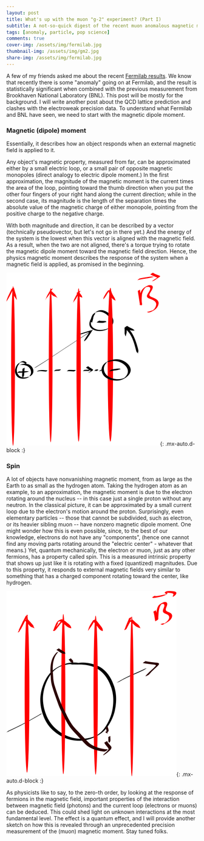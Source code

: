 ```yaml
---
layout: post
title: What's up with the muon "g-2" experiment? (Part I)
subtitle: A not-so-quick digest of the recent muon anomalous magnetic moment measurement
tags: [anomaly, particle, pop science]
comments: true
cover-img: /assets/img/fermilab.jpg
thumbnail-img: /assets/img/gm2.jpg
share-img: /assets/img/fermilab.jpg
---
```


A few of my friends asked me about the recent [Fermilab results](https://news.fnal.gov/2021/04/first-results-from-fermilabs-muon-g-2-experiment-strengthen-evidence-of-new-physics/). We know that recently there is some "anomaly" going on at Fermilab, and the result is statistically significant when combined with the previous measurement from Brookhaven National Laboratory (BNL). This post will be mostly for the background. I will write another post about the QCD lattice prediction and clashes with the electroweak precision data. To understand what Fermilab and BNL have seen, we need to start with the magnetic dipole moment. 

### Magnetic (dipole) moment

Essentially, it describes how an object responds when an external magnetic field is applied to it. 

Any object's magnetic property, measured from far, can be approximated either by a small electric loop, or a small pair of opposite magnetic monopoles (direct analogy to electric dipole moment.) In the first approximation, the magnitude of the magnetic moment is the current times the area of the loop, pointing toward the thumb direction when you put the other four fingers of your right hand along the current direction; while in the second case, its magnitude is the length of the separation times the absolute value of the magnetic charge of either monopole, pointing from the positive charge to the negative charge. 

With both magnitude and direction, it can be described by a vector (technically pseudovector, but let's not go in there yet.) And the energy of the system is the lowest when this vector is aligned with the magnetic field. As a result, when the two are not aligned, there's a torque trying to rotate the magnetic dipole moment toward the magnetic field direction. Hence, the physics magnetic moment describes  the response of the system when a magnetic field is applied, as promised in the beginning. 

![fig](../assets/img/inkscape/magnetic_dipole.png){: .mx-auto.d-block :}

### Spin

A lot of objects have nonvanishing magnetic moment, from as large as the Earth to as small as the hydrogen atom. Taking the hydrogen atom as an example, to an approximation, the magnetic moment is due to the electron rotating around the nucleus -- in this case just a single proton without any neutron. In the classical picture, it can be approximated by a small current loop due to the electron's motion around the proton. Surprisingly, even elementary particles -- those that cannot be subdivided, such as electron, or its heavier sibling muon -- have nonzero magnetic dipole moment. One might wonder how this is even possible, since, to the best of our knowledge, electrons do not have any "components", (hence one cannot find any moving parts rotating around the "electric center" - whatever that means.) Yet, quantum mechanically, the electron or muon, just as any other fermions, has a property called spin. This is a measured intrinsic property that shows up just like it is rotating with a fixed (quantized) magnitudes. Due to this property, it responds to external magnetic fields very similar to something that has a charged component rotating toward the center, like hydrogen.

![fig](../assets/img/inkscape/gm2_electron.png){: .mx-auto.d-block :}

As physicists like to say, to the zero-th order, by looking at the response of fermions in the magnetic field, important properties of the interaction between magnetic field (photons) and the current loop (electrons or muons) can be deduced. This could shed light on unknown interactions at the most fundamental level. The effect is a quantum effect, and I will provide another sketch on how this is revealed through an unprecedented precision measurement of the (muon) magnetic moment. Stay tuned folks. 